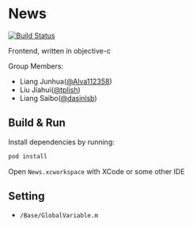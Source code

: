 # News

[![Build Status](https://travis-ci.com/sysu-2019-mosad-9/News-Frontend.svg?branch=master)](https://travis-ci.com/sysu-2019-mosad-9/News-Frontend)

Frontend, written in objective-c

Group Members:

+ Liang Junhua([@Alva112358](https://github.com/Alva112358))
+ Liu Jiahui([@tplish](https://github.com/tplish))
+ Liang Saibo([@dasinlsb](https://github.com/dasinlsb))

## Build & Run

Install dependencies by running: 

```bash
pod install
```

Open `News.xcworkspace` with XCode or some other IDE

## Setting

- `/Base/GlobalVariable.m`
